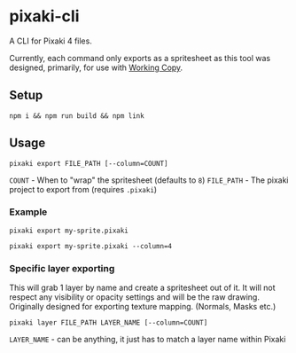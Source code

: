 # pixaki-cli

A CLI for Pixaki 4 files.

Currently, each command only exports as a spritesheet as this tool was designed, primarily, for use with [Working Copy](https://workingcopyapp.com/).

## Setup

```
npm i && npm run build && npm link
```

## Usage

```
pixaki export FILE_PATH [--column=COUNT]
```

`COUNT` - When to "wrap" the spritesheet (defaults to `8`)
`FILE_PATH` - The pixaki project to export from (requires `.pixaki`)

### Example

```
pixaki export my-sprite.pixaki
```

```
pixaki export my-sprite.pixaki --column=4
```

### Specific layer exporting

This will grab 1 layer by name and create a spritesheet out of it. It will not respect any visibility or opacity settings and will be the raw drawing. Originally designed for exporting texture mapping. (Normals, Masks etc.)

```
pixaki layer FILE_PATH LAYER_NAME [--column=COUNT]
```

`LAYER_NAME` - can be anything, it just has to match a layer name within Pixaki
